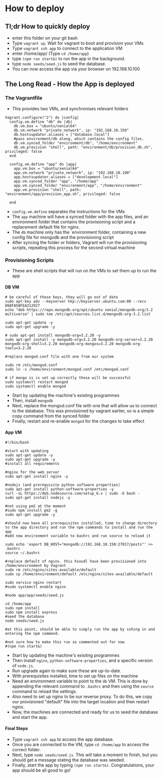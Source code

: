 # How to deploy
## Tl;dr How to quickly deploy

- enter this folder on your git bash
- Type `vagrant up`. Wait for vagrant to boot and provision your VMs
- Type `vagrant ssh app` to connect to the application VM
- enter /home/app/ (Type `cd /home/app`)
- type `(npm run start&)` to run the app in the background.
- type `node seeds/seed.js` to seed the database.
- You can now access the app via your browser on 192.168.10.100

## The Long Read - How the App is deployed

### The Vagrantfile
- This provides two VMs, and synchronises relevant folders
```
Vagrant.configure("2") do |config|
  config.vm.define "db" do |db|
    db.vm.box = "ubuntu/xenial64"
    db.vm.network "private_network", ip: "192.168.10.150"
    db.hostsupdater.aliases = ["database.local"]
    #pass environment/db along, which contains the config files.
    db.vm.synced_folder "environment/db", "/home/environment"
    db.vm.provision "shell", path: "environment/db/provision_db.sh", privileged: false
  end

  config.vm.define "app" do |app|
    app.vm.box = "ubuntu/xenial64"
    app.vm.network "private_network", ip: "192.168.10.100"
    app.hostsupdater.aliases = ["development.local"]
    app.vm.synced_folder "app", "/home/app"
    app.vm.synced_folder "environment/app", "/home/environment"
    app.vm.provision "shell", path: "environment/app/provision_app.sh", privileged: false
    
  end
```

- `config.vm.define` separates the instructions for the VMs
- The `app` machine will have a synced folder with the app files, and an environment folder that contains the provisioning script and a replacement default file for nginx.
- The `db` machine only has the `environment folder, containing a new config file for mongodb and the provisioning script
- After syncing the folder or folders, Vagrant will run the provisioning scripts, repeating this process for the second virtual machine

### Provisioning Scripts

- These are shell scripts that will run on the VMs to set them up to run the app
#### DB VM

```
# be careful of these keys, they will go out of date
sudo apt-key adv --keyserver hkp://keyserver.ubuntu.com:80 --recv D68FA50FEA312927
echo "deb https://repo.mongodb.org/apt/ubuntu xenial/mongodb-org/3.2 multiverse" | sudo tee /etc/apt/sources.list.d/mongodb-org-3.2.list

sudo apt-get update -y
sudo apt-get upgrade -y

# sudo apt-get install mongodb-org=3.2.20 -y
sudo apt-get install -y mongodb-org=3.2.20 mongodb-org-server=3.2.20 mongodb-org-shell=3.2.20 mongodb-org-mongos=3.2.20 mongodb-org-tools=3.2.20

#replace mongod.conf file with one from our system

sudo rm /etc/mongod.conf
sudo ln -s /home/environment/mongod.conf /etc/mongod.conf

# if mongo is is set up correctly these will be successful
sudo systemctl restart mongod
sudo systemctl enable mongod
```
- Start by updating the machine's exisitng programmes
- Then, install `mongodb`
- Next, replace the mongod.conf file with one that will allow us to connect to the database. This was provisioned by vagrant earlier, so is a simple copy command from the synced folder
- Finally, restart and re-enable `mongod` for the changes to take effect
#### App VM

```
#!/bin/bash

#start with updating
sudo apt-get update -y
sudo apt-get upgrade -y
#install all requirements

#nginx for the web server
sudo apt-get install nginx -y

#nodejs (and prerequisite python software properties)
sudo apt-get install python-software-properties -y
curl -sL https://deb.nodesource.com/setup_6.x | sudo -E bash -
sudo apt-get install nodejs -y

#not using pm2 at the moment
#sudo npm install pm2 -g
sudo apt-get upgrade -y

#should now have all prerequisites installed, time to change directory to the app directory and run the npm commands to install and run the app
#add new environment variable to bashrc and run source to reload it

sudo echo 'export DB_HOST="mongodb://192.168.10.150:27017/posts"' >> .bashrc
source ~/.bashrc

#replace default of nginx. this hsoudl have been provisioned into /home/environment by Vagrant
sudo rm /etc/nginx/sites-available/default
sudo cp /home/environment/default /etc/nginx/sites-available/default

sudo service nginx restart
#sudo systemctl enable nginx

#node app/app/seeds/seed.js

cd /home/app
sudo npm install
sudo npm install express
#seed the database
node seeds/seed.js

#at this point, should be able to simply run the app by sshing in and entering the npm command.

#not sure how to make this run so commented out for now
#(npm run start&) 

```

- Start by updating the machine's exisitng programmes
- Then install `nginx`, `python-software-properties`, and a specific version of `node.js`.
- Run upgrade again to make sure these are up-to-date.
- With prerequisites installed, time to set up files on the machine
- Need an environment variable to point to the `db` VM. This is done by appending the relevant command to `.bashrc` and then using the `source` command to reload the settings.
- Also need to set up nginx to be our reverse proxy. To do this, we copy our provisioned "default" file into the target location and then restart nginx.
- Now, the machines are connected and ready for us to seed the database and start the app.

#### Final Steps

- Type `vagrant ssh app` to access the app database.
- Once you are connected to the VM, type `cd /home/app` to access the correct folder.
- Next, type `node seeds/seed.js`. This will take a moment to finish, but you should get a message stating the database was seeded.
- Finally, start the app by typing `(npm run start&)`. Congratulations, your app should be all good to go!